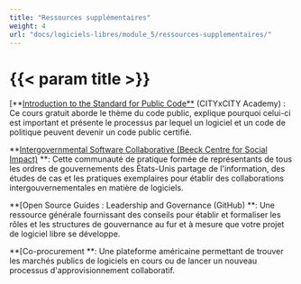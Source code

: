 ```yaml
---
title: "Ressources supplémentaires"
weight: 4
url: "docs/logiciels-libres/module_5/ressources-supplementaires/"
---
```


# {{< param title >}}

[**[Introduction to the Standard for Public Code**](https://citybycity.academy/course/standards-for-smart-cities) (CITYxCITY Academy) : Ce cours gratuit aborde le thème du code public, explique pourquoi celui-ci est important et présente le processus par lequel un logiciel et un code de politique peuvent devenir un code public certifié.

**[Intergovernmental Software Collaborative (Beeck Centre for Social Impact)](https://softwarecollaborative.org/) **: Cette communauté de pratique formée de représentants de tous les ordres de gouvernements des États-Unis partage de l'information, des études de cas et les pratiques exemplaires pour établir des collaborations intergouvernementales en matière de logiciels.

**[Open Source Guides : Leadership and Governance (GitHub) **: Une ressource générale fournissant des conseils pour établir et formaliser les rôles et les structures de gouvernance au fur et à mesure que votre projet de logiciel libre se développe.

**[Co-procurement **: Une plateforme américaine permettant de trouver les marchés publics de logiciels en cours ou de lancer un nouveau processus d'approvisionnement collaboratif.